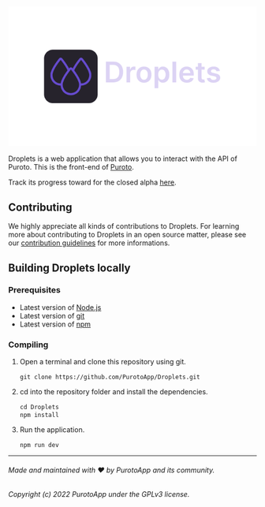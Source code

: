 <img src=".github/media/droplets.png" alt="Readme logo"/>

Droplets is a web application that allows you to interact with the API of Puroto. This is the front-end of [Puroto](https://puroto.net).

Track its progress toward for the closed alpha [here](https://github.com/PurotoApp/Droplets/milestone/1).

## Contributing

We highly appreciate all kinds of contributions to Droplets. For learning more about contributing to Droplets in an open source matter, please see our [contribution guidelines](https://github.com/PurotoApp/Droplets/blob/master/.github/CONTRIBUTING.md) for more informations.

## Building Droplets locally

### Prerequisites

- Latest version of [Node.js](https://nodejs.org/)
- Latest version of [git](https://git-scm.com/)
- Latest version of [npm](https://www.npmjs.com/)

### Compiling

1. Open a terminal and clone this repository using git.
   ```
   git clone https://github.com/PurotoApp/Droplets.git
   ```
2. cd into the repository folder and install the dependencies.
   ```
   cd Droplets
   npm install
   ```
3. Run the application.
   ```
   npm run dev
   ```

---

###### Made and maintained with ❤ by PurotoApp and its community.

###### Copyright (c) 2022 PurotoApp under the GPLv3 license.